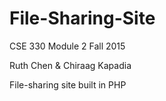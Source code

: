 # File-Sharing-Site
CSE 330 Module 2
Fall 2015

Ruth Chen & Chiraag Kapadia

File-sharing site built in PHP
